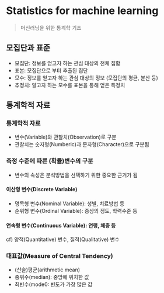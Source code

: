 # Statistics for machine learning
> 머신러닝을 위한 통계학 기초
## 모집단과 표준
- 모집단: 정보를 얻고자 하는 관심 대상의 전체 집합
- 표본: 모집단으로 부터 추출된 집단
- 모수: 정보를 얻고자 하는 관심 대상의 정보 (모집단의 평균, 분산 등)
- 추정치: 알고자 하는 모수를 표본을 통해 얻은 특정치
## 통계학적 자료
### 통계학적 자료
- 변수(Variable)와 관찰치(Observation)로 구분
- 관찰치는 숫자형(Numberic)과 문자형(Character)으로 구분됨
### 측정 수준에 따른 (확률)변수의 구분
- 변수의 속성은 분석방법을 선택하기 위한 중요한 근거가 됨
#### 이산형 변수(Discrete Variable)
- 명목형 변수(Nominal Variable): 성별, 치료방법 등
- 순위형 변수(Ordinal Variable): 증상의 정도, 학력수준 등
#### 연속형 변수(Continuous Variable): 연령, 체중 등
cf) 양적(Quantitative) 변수, 질적(Qualitative) 변수       
### 대표값(Measure of Central Tendency)
- (산술)평균(arithmetic mean)
- 중위수(median): 중앙에 위치한 값
- 최빈수(mode0: 빈도가 가장 많은 값

